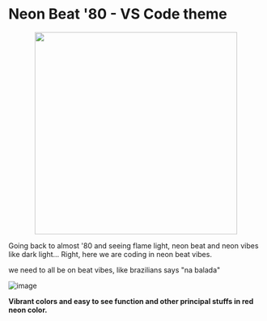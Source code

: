 # Neon Beat '80 - VS Code theme

<p align="center">
  <img src="https://user-images.githubusercontent.com/8368079/173427806-1834b616-6448-4694-ad90-7d815daad97d.png" height="400" />
</p>

Going back to almost '80 and seeing flame light, neon beat and neon vibes like dark light... Right, here we are coding in neon beat vibes.

we need to all be on beat vibes, like brazilians says "na balada"

![image](https://user-images.githubusercontent.com/8368079/173426225-cb892067-5731-4eda-ab36-cfc1ba811461.png)

__Vibrant colors and easy to see function and other principal stuffs in red neon color.__

